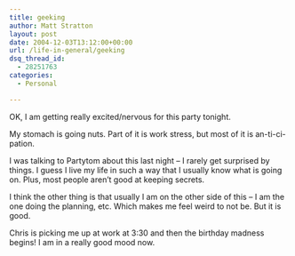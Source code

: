 ```yaml
---
title: geeking
author: Matt Stratton
layout: post
date: 2004-12-03T13:12:00+00:00
url: /life-in-general/geeking
dsq_thread_id:
  - 28251763
categories:
  - Personal

---
```

OK, I am getting really excited/nervous for this party tonight.

My stomach is going nuts. Part of it is work stress, but most of it is an-ti-ci-pation.

I was talking to Partytom about this last night &#8211; I rarely get surprised by things. I guess I live my life in such a way that I usually know what is going on. Plus, most people aren&#8217;t good at keeping secrets.

I think the other thing is that usually I am on the other side of this &#8211; I am the one doing the planning, etc. Which makes me feel weird to not be. But it is good.

Chris is picking me up at work at 3:30 and then the birthday madness begins! I am in a really good mood now.